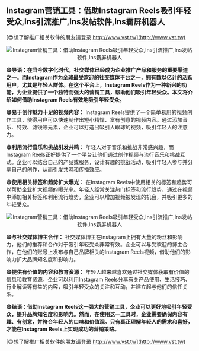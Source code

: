 ## **Instagram营销工具：借助Instagram Reels吸引年轻受众,Ins引流推广,Ins发帖软件,Ins霸屏机器人**

[😍想了解推广相关软件的朋友请登录 http://www.vst.tw](http://www.vst.tw)

 <center><img src="https://vst.tw/MP4/tuiguang/png/1.png" alt="Instagram营销工具：借助Instagram Reels吸引年轻受众,Ins引流推广,Ins发帖软件,Ins霸屏机器人"></center>

**😄导语：在当今数字化时代，社交媒体已经成为企业推广产品和服务的重要渠道之一。而Instagram作为全球最受欢迎的社交媒体平台之一，拥有数以亿计的活跃用户，尤其是年轻人群体。在这个平台上，Instagram Reels作为一种新兴的功能，为企业提供了一个独特而强大的营销工具，帮助他们吸引年轻受众。本文将介绍如何借助Instagram Reels有效地吸引年轻受众。**

**😄易于创作魅力十足的视频内容：**
Instagram Reels提供了一个简单易用的视频创作工具，使得用户可以快速制作出短小精悍、富有创意的视频内容。通过添加音乐、特效、滤镜等元素，企业可以打造出吸引人眼球的视频，吸引年轻人的注意力。

**😄利用流行音乐和挑战引发共鸣：**
年轻人对于音乐和挑战非常感兴趣，而Instagram Reels正好提供了一个平台让他们通过创作视频与流行音乐和挑战互动。企业可以结合自己的产品或服务，设计有趣的挑战活动，吸引年轻人参与并分享自己的创作，从而引发共鸣和传播效应。

**😄使用相关标签和趋势扩大曝光：**
在Instagram Reels中使用相关的标签和趋势可以帮助企业扩大视频的曝光率。年轻人经常关注热门标签和流行趋势，通过在视频中添加相关标签和利用流行趋势，企业可以增加视频被发现的机会，并吸引更多的年轻受众。

 <center><img src="https://vst.tw/MP4/tuiguang/png/5.png" alt="Instagram营销工具：借助Instagram Reels吸引年轻受众,Ins引流推广,Ins发帖软件,Ins霸屏机器人"></center>

**😄与社交媒体博主合作：**
社交媒体博主在Instagram上拥有大量的粉丝和影响力，他们的推荐和合作对于吸引年轻受众非常有效。企业可以与受欢迎的博主合作，在他们的账号上发布与自己品牌相关的Instagram Reels视频，借助他们的影响力扩大品牌知名度和影响力。

**😄提供有价值的内容和教育资源：**
年轻人越来越喜欢通过社交媒体获取有价值的信息和教育资源。企业可以利用Instagram Reels分享有关产品使用、生活技巧、行业解读等有益的内容，吸引年轻受众的关注和互动，并建立起与他们的信任关系。

**😄结语：借助Instagram Reels这一强大的营销工具，企业可以更好地吸引年轻受众，提升品牌知名度和影响力。然而，在使用这一工具时，企业需要确保内容有趣、有创意，并符合年轻人的口味和价值观。只有真正理解年轻人的需求和喜好，才能在Instagram Reels上实现成功的营销策略。**

[😍想了解推广相关软件的朋友请登录 http://www.vst.tw](http://www.vst.tw)



